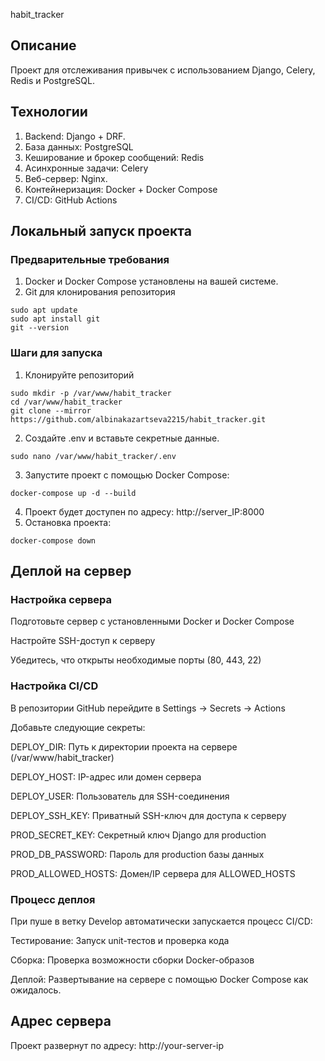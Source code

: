 habit_tracker

## Описание

Проект для отслеживания привычек с использованием Django, Celery, Redis и PostgreSQL.

## Технологии
1. Backend: Django + DRF.
2. База данных: PostgreSQL
3. Кеширование и брокер сообщений: Redis
4. Асинхронные задачи: Celery
5. Веб-сервер: Nginx.
6. Контейнеризация: Docker + Docker Compose
7. CI/CD: GitHub Actions

## Локальный запуск проекта

### Предварительные требования
1. Docker и Docker Compose установлены на вашей системе.
2. Git для клонирования репозитория

```
sudo apt update
sudo apt install git
git --version

```

### Шаги для запуска
1. Клонируйте репозиторий
```
sudo mkdir -p /var/www/habit_tracker
cd /var/www/habit_tracker
git clone --mirror https://github.com/albinakazartseva2215/habit_tracker.git

```
2. Создайте .env и вставьте секретные данные.
```
sudo nano /var/www/habit_tracker/.env

```
3. Запустите проект с помощью Docker Compose:
```
docker-compose up -d --build

```
4. Проект будет доступен по адресу: http://server_IP:8000
5. Остановка проекта:
```
docker-compose down

```

## Деплой на сервер
### Настройка сервера
Подготовьте сервер с установленными Docker и Docker Compose

Настройте SSH-доступ к серверу

Убедитесь, что открыты необходимые порты (80, 443, 22)

### Настройка CI/CD
В репозитории GitHub перейдите в Settings → Secrets → Actions

Добавьте следующие секреты:

DEPLOY_DIR: Путь к директории проекта на сервере (/var/www/habit_tracker)

DEPLOY_HOST: IP-адрес или домен сервера

DEPLOY_USER: Пользователь для SSH-соединения

DEPLOY_SSH_KEY: Приватный SSH-ключ для доступа к серверу

PROD_SECRET_KEY: Секретный ключ Django для production

PROD_DB_PASSWORD: Пароль для production базы данных

PROD_ALLOWED_HOSTS: Домен/IP сервера для ALLOWED_HOSTS

### Процесс деплоя
При пуше в ветку Develop автоматически запускается процесс CI/CD:

Тестирование: Запуск unit-тестов и проверка кода

Сборка: Проверка возможности сборки Docker-образов

Деплой: Развертывание на сервере с помощью Docker Compose как ожидалось.


## Адрес сервера
Проект развернут по адресу:  http://your-server-ip